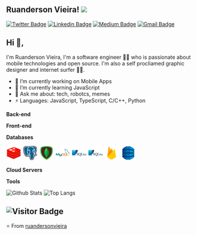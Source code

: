 ## Ruanderson Vieira! <img src="https://raw.githubusercontent.com/aemmadi/aemmadi/master/wave.gif" width="30px">
[![Twitter Badge](https://img.shields.io/badge/-Twitter-1ca0f1?style=flat-square&labelColor=1ca0f1&logo=twitter&logoColor=white&link=https://twitter.com/ruandersonmira)](https://twitter.com/ruandersonmira) [![Linkedin Badge](https://img.shields.io/badge/-Linkedin-blue?style=flat-square&logo=Linkedin&logoColor=white&link=https://www.linkedin.com/in/ruandersonvieira/)](https://www.linkedin.com/in/ruandersonvieira/) [![Medium Badge](https://img.shields.io/badge/-Medium-03a57a?style=flat-square&labelColor=000000&logo=Medium&link=https://medium.com/@ruandersonvieira/)](https://medium.com/@ruandersonvieira/)
[![Gmail Badge](https://img.shields.io/badge/-Gmail-c14438?style=flat-square&logo=Gmail&logoColor=white&link=mailto:ruanderson@accalia.io)](mailto:ruanderson@accalia.io)

## Hi 👋, 
I'm Ruanderson Vieira, I'm a software engineer 👨‍💻 who is passionate about mobile technologies and open source. I'm also a self procliamed graphic designer and internet surfer 
🏄‍♂️. 

- 🔭 I’m currently working on Mobile Apps
- 🌱 I’m currently learning JavaScript
- 💬 Ask me about: tech, robotcs, memes
-  ⚡ Languages: JavaScript, TypeScript, C/C++, Python

**Back-end**


**Front-end**

**Databases**
<p align="left">
  <img height="40" src="https://raw.githubusercontent.com/ruandersonvieira/ruandersonvieira/master/.github/assets/img/icon/db/redis.png">
  <img height="40" src="https://raw.githubusercontent.com/ruandersonvieira/ruandersonvieira/master/.github/assets/img/icon/db/postgresql.png">
  <img height="40" src="https://raw.githubusercontent.com/ruandersonvieira/ruandersonvieira/master/.github/assets/img/icon/db/mongodb.png">
  <img height="40" src="https://raw.githubusercontent.com/ruandersonvieira/ruandersonvieira/master/.github/assets/img/icon/db/mysql.png">
  <img height="40" src="https://raw.githubusercontent.com/ruandersonvieira/ruandersonvieira/master/.github/assets/img/icon/db/sqlite.png">
  <img height="40" src="https://raw.githubusercontent.com/ruandersonvieira/ruandersonvieira/master/.github/assets/img/icon/db/sqlite.png">
  <img height="40" src="https://raw.githubusercontent.com/ruandersonvieira/ruandersonvieira/master/.github/assets/img/icon/db/firebase.png">
  <img height="40" src="https://raw.githubusercontent.com/ruandersonvieira/ruandersonvieira/master/.github/assets/img/icon/db/dynamodb.png">
</p>


**Cloud Servers**

**Tools**


![Github Stats](https://github-readme-stats.vercel.app/api?username=ruandersonvieira&count_private=true&show_icons=true)
![Top Langs](https://github-readme-stats.vercel.app/api/top-langs/?username=ruandersonvieira&hide=TeX&layout=compact)

![Visitor Badge](https://visitor-badge.laobi.icu/badge?page_id=ruandersonvieira.ruandersonvieira)
---
⭐️ From [ruandersonvieira](https://github.com/ruandersonvieira)
